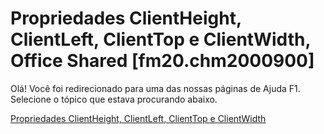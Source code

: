 
# Propriedades ClientHeight, ClientLeft, ClientTop e ClientWidth, Office Shared [fm20.chm2000900]

Olá! Você foi redirecionado para uma das nossas páginas de Ajuda F1. Selecione o tópico que estava procurando abaixo.

[Propriedades ClientHeight, ClientLeft, ClientTop e ClientWidth](http://msdn.microsoft.com/library/d0754b52-156b-f8a4-3b28-9ce3020bc5f7%28Office.15%29.aspx)
